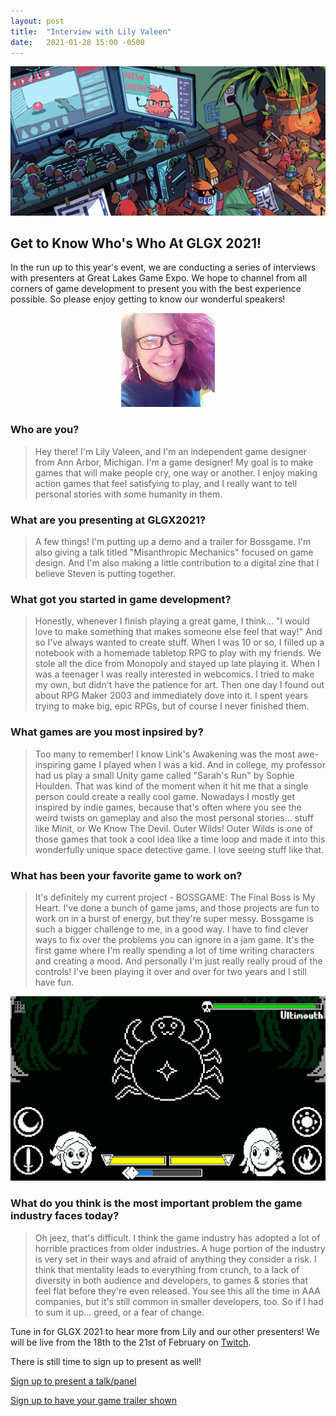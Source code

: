 ```yaml
---
layout: post
title:  "Interview with Lily Valeen"
date:   2021-01-28 15:00 -0500
---
```


<div style="text-align: center">
<img src="/img/blog/interview-header.png"/>
</div>

Get to Know Who's Who At GLGX 2021!
-----------------------------------
In the run up to this year's event, we are conducting a series of interviews with presenters at Great Lakes Game Expo. We hope to channel from all corners of game development to present you with the best experience possible. So please enjoy getting to know our wonderful speakers!

<div style="text-align: center">
<img src="/img/speakers/lily.jpg" />
</div>
<!--more-->

### Who are you?
> Hey there! I'm Lily Valeen, and I'm an independent game designer from Ann Arbor, Michigan. I'm a game designer! My goal is to make games that will make people cry, one way or another. I enjoy making action games that feel satisfying to play, and I really want to tell personal stories with some humanity in them.

### What are you presenting at GLGX2021?
> A few things! I'm putting up a demo and a trailer for Bossgame. I'm also giving a talk titled "Misanthropic Mechanics" focused on game design. And I'm also making a little contribution to a digital zine that I believe Steven is putting together.

### What got you started in game development?
> Honestly, whenever I finish playing a great game, I think... "I would love to make something that makes someone else feel that way!" And so I've always wanted to create stuff. When I was 10 or so, I filled up a notebook with a homemade tabletop RPG to play with my friends. We stole all the dice from Monopoly and stayed up late playing it. When I was a teenager I was really interested in webcomics. I tried to make my own, but didn't have the patience for art. Then one day I found out about RPG Maker 2003 and immediately dove into it. I spent years trying to make big, epic RPGs, but of course I never finished them.

### What games are you most inpsired by?
> Too many to remember! I know Link's Awakening was the most awe-inspiring game I played when I was a kid. And in college, my professor had us play a small Unity game called "Sarah's Run" by Sophie Houlden. That was kind of the moment when it hit me that a single person could create a really cool game. Nowadays I mostly get inspired by indie games, because that's often where you see the weird twists on gameplay and also the most personal stories... stuff like Minit, or We Know The Devil.
> Outer Wilds! Outer Wilds is one of those games that took a cool idea like a time loop and made it into this wonderfully unique space detective game. I love seeing stuff like that.

### What has been your favorite game to work on?
> It's definitely my current project - BOSSGAME: The Final Boss is My Heart. I've done a bunch of game jams, and those projects are fun to work on in a burst of energy, but they're super messy. Bossgame is such a bigger challenge to me, in a good way. I have to find clever ways to fix over the problems you can ignore in a jam game. It's the first game where I'm really spending a lot of time writing characters and creating a mood. And personally I'm just really really proud of the controls! I've been playing it over and over for two years and I still have fun.

<div style="text-align: center">
<img src="/img/games/bossgame.gif" />
</div>

### What do you think is the most important problem the game industry faces today?
> Oh jeez, that's difficult. I think the game industry has adopted a lot of horrible practices from older industries. A huge portion of the industry is very set in their ways and afraid of anything they consider a risk. I think that mentality leads to everything from crunch, to a lack of diversity in both audience and developers, to games & stories that feel flat before they're even released. You see this all the time in AAA companies, but it's still common in smaller developers, too. So if I had to sum it up... greed, or a fear of change.

Tune in for GLGX 2021 to hear more from Lily and our other presenters! We will be live from the 18th to the 21st of February on [Twitch](https://twitch.tv/glgexpo). 

There is still time to sign up to present as well! 

[Sign up to present a talk/panel](https://docs.google.com/forms/d/e/1FAIpQLSdeVNU7D5KBIcMN3dcX2OUMkFi4b2gANr2pUonc2EnzSeiUPw/viewform)

[Sign up to have your game trailer shown](https://docs.google.com/forms/d/e/1FAIpQLSe_knD0XFIm6ziTMWG8_aRhLJ8e7lv1aaKqRYf6Tj0KXPoR7A/viewform)

